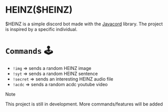 # HEINZ($HEINZ)

$HEINZ is a simple discord bot made with the <a href="https://github.com/Javacord/Javacord">Javacord</a> library. The project is inspired by a specific individual.


# `Commands` :joystick: 

- `!img` => sends a random HEINZ image
- `!syt` => sends a random HEINZ sentence
- `!secret` => sends an interesting HEINZ audio file
- `!acdc` => sends a random acdc youtube video

> [!NOTE]
> This project is still in development. More commands/features will be added

